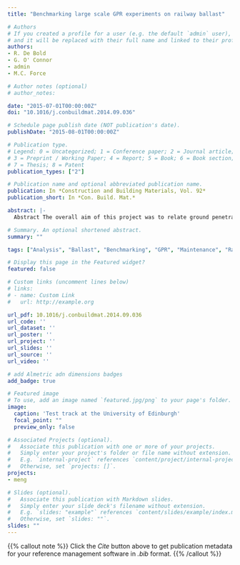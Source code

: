 ```yaml
---
title: "Benchmarking large scale GPR experiments on railway ballast"

# Authors
# If you created a profile for a user (e.g. the default `admin` user), write the username (folder name) here 
# and it will be replaced with their full name and linked to their profile.
authors:
- R. De Bold
- G. O' Connor 
- admin
- M.C. Force

# Author notes (optional)
# author_notes:

date: "2015-07-01T00:00:00Z"
doi: "10.1016/j.conbuildmat.2014.09.036"

# Schedule page publish date (NOT publication's date).
publishDate: "2015-08-01T00:00:00Z"

# Publication type.
# Legend: 0 = Uncategorized; 1 = Conference paper; 2 = Journal article;
# 3 = Preprint / Working Paper; 4 = Report; 5 = Book; 6 = Book section;
# 7 = Thesis; 8 = Patent
publication_types: ["2"]

# Publication name and optional abbreviated publication name.
publication: In *Construction and Building Materials, Vol. 92*
publication_short: In *Con. Build. Mat.*

abstract: |-
  Abstract The overall aim of this project was to relate ground penetrating radar (GPR) to a ballast fouling index (FI). Laboratory research aimed at characterising the electromagnetic properties has enabled researchers worldwide to determine ballast thickness using impulse ground penetrating radar (GPR) - based upon derived values of the relative electrical permittivity or dielectric constant. In this paper, a series of GPR experiments, following on from these laboratory experiments, were undertaken on a full scale track bed using a range of bowtie antennas from 500 MHz to 2.6 GHz. The key innovation reported is the use of scatter analyses of the GPR waveforms, featuring area, axis crossing and inflexion point analyses. These scatter analyses were then used to predict the Ionescu ballast fouling index. A correlation coefficient greater than 0.9 was obtained by using a 500 MHz bowtie antenna in the parallel orientation in conjunction with a scan area analysis.

# Summary. An optional shortened abstract.
summary: ""

tags: ["Analysis", "Ballast", "Benchmarking", "GPR", "Maintenance", "Railway", "Spent", "Testing", "Track bed"]

# Display this page in the Featured widget?
featured: false

# Custom links (uncomment lines below)
# links:
# - name: Custom Link
#   url: http://example.org

url_pdf: 10.1016/j.conbuildmat.2014.09.036
url_code: ''
url_dataset: ''
url_poster: ''
url_project: ''
url_slides: ''
url_source: ''
url_video: ''

# add Almetric adn dimensions badges
add_badge: true

# Featured image
# To use, add an image named `featured.jpg/png` to your page's folder. 
image:
  caption: 'Test track at the University of Edinburgh'
  focal_point: ""
  preview_only: false

# Associated Projects (optional).
#   Associate this publication with one or more of your projects.
#   Simply enter your project's folder or file name without extension.
#   E.g. `internal-project` references `content/project/internal-project/index.md`.
#   Otherwise, set `projects: []`.
projects:
- meng

# Slides (optional).
#   Associate this publication with Markdown slides.
#   Simply enter your slide deck's filename without extension.
#   E.g. `slides: "example"` references `content/slides/example/index.md`.
#   Otherwise, set `slides: ""`.
slides: ""
---
```


{{% callout note %}}
Click the *Cite* button above to get publication metadata for your reference management software in *.bib* format.
{{% /callout %}}
